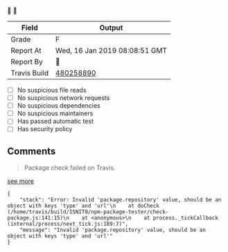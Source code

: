 :robot: :rotating_light:

| Field | Output |
|----|----|
| Grade | F |
| Report At | Wed, 16 Jan 2019 08:08:51 GMT |
| Report By | :robot: |
| Travis Build | [480258890](https://travis-ci.org/ISNIT0/npm-package-tester/builds/480258890) |
    
- [ ] No suspicious file reads
- [ ] No suspicious network requests
- [ ] No suspicious dependencies
- [ ] No suspicious maintainers
- [ ] Has passed automatic test
- [ ] Has security policy

## Comments
> Package check failed on Travis.

[see more](https://travis-ci.org/ISNIT0/npm-package-tester/branches)

```
{
	"stack": "Error: Invalid 'package.repository' value, should be an object with keys 'type' and 'url'\n    at doCheck (/home/travis/build/ISNIT0/npm-package-tester/check-package.js:141:15)\n    at <anonymous>\n    at process._tickCallback (internal/process/next_tick.js:189:7)",
	"message": "Invalid 'package.repository' value, should be an object with keys 'type' and 'url'"
}
```

